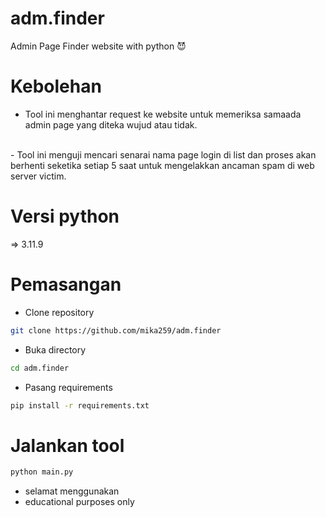 # adm.finder
Admin Page Finder website with python 😈

# Kebolehan
- Tool ini menghantar request ke website untuk memeriksa samaada admin page yang diteka wujud atau tidak.
<br>
- Tool ini menguji mencari senarai nama page login di list dan proses akan berhenti seketika setiap 5 saat untuk mengelakkan ancaman spam di web server victim.

# Versi python
=> 3.11.9

# Pemasangan
- Clone repository
```bash
git clone https://github.com/mika259/adm.finder
```

- Buka directory
```bash
cd adm.finder
```

- Pasang requirements
```bash
pip install -r requirements.txt
```

# Jalankan tool
```bash
python main.py
```

- selamat menggunakan
- educational purposes only
